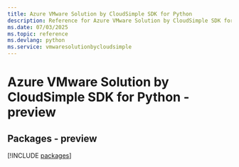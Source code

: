 ```yaml
---
title: Azure VMware Solution by CloudSimple SDK for Python
description: Reference for Azure VMware Solution by CloudSimple SDK for Python
ms.date: 07/03/2025
ms.topic: reference
ms.devlang: python
ms.service: vmwaresolutionbycloudsimple
---
```

# Azure VMware Solution by CloudSimple SDK for Python - preview
## Packages - preview
[!INCLUDE [packages](vmware-solution-by-cloudsimple-index.md)]